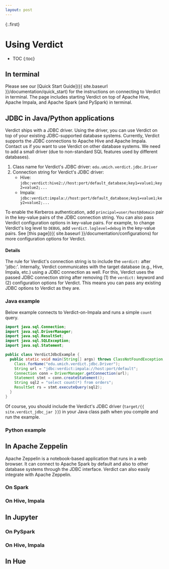 ```yaml
---
layout: post
---
```


{:.first}
# Using Verdict

* TOC
{:toc}

## In terminal

Please see our [Quick Start Guide]({{ site.baseurl }}/documentation/quick_start) for the instructions on connecting to Verdict in terminal. The page includes starting Verdict on top of Apache Hive, Apache Impala, and Apache Spark (and PySpark) in terminal.


## JDBC in Java/Python applications

Verdict ships with a JDBC driver. Using the driver, you can use Verdict on top of your existing JDBC-supported database systems. Currently, Verdict supports the JDBC connections to Apache Hive and Apache Impala. Contact us if you want to use Verdict on other database systems. We need to add a small driver (due to non-standard SQL features used by different databases).

1. Class name for Verdict's JDBC driver: `edu.umich.verdict.jdbc.Driver`
1. Connection string for Verdict's JDBC driver:
   * Hive:   `jdbc:verdict:hive2://host:port/default_database;key1=value1;key2=value2;...`
   * Impala: `jdbc:verdict:impala://host:port/default_database;key1=value1;key2=value2;...`

To enable the Kerberos authentication, add `principal=user/host@domain` pair in the key-value pairs of the JDBC connection string. You can also pass Verdict configuration options in key-value pairs. For example, to change Verdict's log level to `DEBUG`, add `verdict.loglevel=debug` in the key-value pairs. See [this page]({{ site.baseurl }}/documentation/configurations) for more configuration options for Verdict.

#### Details

The rule for Verdict's connection string is to include the `verdict:` after 'jdbc:'. Internally, Verdict communicates with the target database (e.g., Hive, Impala, etc.) using a JDBC connection as well. For this, Verdict uses the passed JDBC connection string after removing (1) the `verdict:` keyword and (2) configuration options for Verdict. This means you can pass any existing JDBC options to Verdict as they are.

### Java example

Below example connects to Verdict-on-Impala and runs a simple `count` query.

```java
import java.sql.Connection;
import java.sql.DriverManager;
import java.sql.ResultSet;
import java.sql.SQLException;
import java.sql.Statement;

public class VerdictJdbcExample {
  public static void main(String[] args) throws ClassNotFoundException, SQLException {
    Class.forName("edu.umich.verdict.jdbc.Driver");
    String url = "jdbc:verdict:impala://host:port/default";
    Connection conn = DriverManager.getConnection(url);
    Statement stmt = conn.createStatement();
    String sql2 = "select count(*) from orders";
    ResultSet rs = stmt.executeQuery(sql2);
  }
}
```

Of course, you should include the Verdict's JDBC driver (`target/{{ site.verdict_jdbc_jar }}`) in your Java class path when you compile and run the example.


### Python example


## In Apache Zeppelin

Apache Zeppelin is a notebook-based application that runs in a web browser. It can connect to Apache Spark by default and also to other database systems through the JDBC interface. Verdict can also easily integrate with Apache Zeppelin.

### On Spark

### On Hive, Impala


## In Jupyter

### On PySpark

### On Hive, Impala


## In Hue
